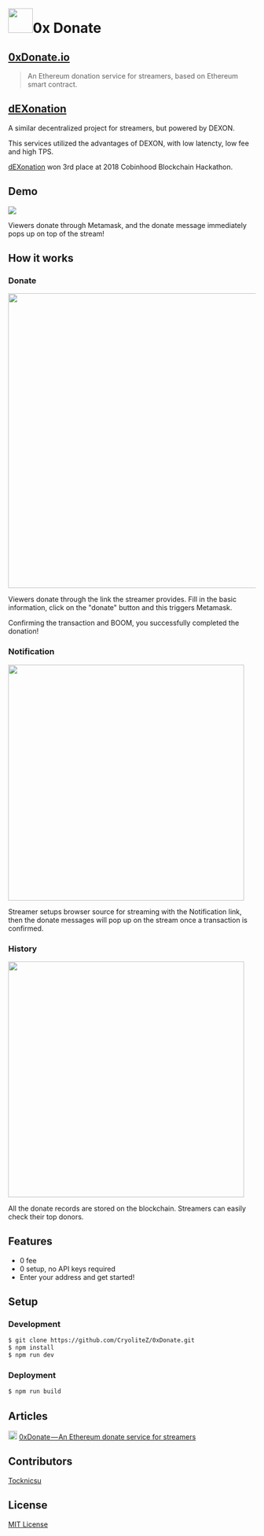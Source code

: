 # <img src="https://0xdonate.io/assets/images/favicon.png" height="50px"/>0x Donate

## [0xDonate.io](https://0xdonate.io)
> An Ethereum donation service for streamers, based on Ethereum smart contract.

## [dEXonation](https://github.com/CryoliteZ/dEXonation)
A similar decentralized project for streamers, but powered by DEXON.

This services utilized the advantages of DEXON, with low latencty, low fee and high TPS.

[dEXonation](https://cryolite.me/dEXonation/) won 3rd place at 2018 Cobinhood Blockchain Hackathon. 

## Demo
[<img src="./assets/images/demo.gif">](https://youtu.be/uah9darbB4Y)

Viewers donate through Metamask, and the donate message immediately pops up on top of the stream!

## How it works
### Donate
<img src="https://i.imgur.com/aaSLBnM.png" width="600px">

Viewers donate through the link the streamer provides. Fill in the basic information, click on the "donate" button and this triggers Metamask.

Confirming the transaction and BOOM, you successfully completed the donation!

### Notification
<img src="https://i.imgur.com/DjS9fms.png" width="480px">

Streamer setups browser source for streaming with the Notification link, then the donate messages will pop up on the stream once a transaction is confirmed.

### History
<img src="https://i.imgur.com/lLnRonj.png" width="480px">

All the donate records are stored on the blockchain. Streamers can easily check their top donors.


## Features
* 0 fee
* 0 setup, no API keys required
* Enter your address and get started!

## Setup
### Development
```sh
$ git clone https://github.com/CryoliteZ/0xDonate.git
$ npm install
$ npm run dev
```

### Deployment
```sh
$ npm run build
```

## Articles
<img src="https://i.imgur.com/UOnaAGy.png" height="18px"/> [0xDonate — An Ethereum donate service for streamers](https://medium.com/@alvinbhou/0xdonate-an-ethereum-donate-service-for-streamers-a370f2b8f488)

## Contributors
[Tocknicsu](https://github.com/Tocknicsu)

## License
[MIT License](LICENSE)
